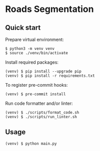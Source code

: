 # Roads Segmentation


## Quick start

Prepare virtual environment:

```console
$ python3 -m venv venv
$ source ./venv/bin/activate
```

Install required packages:

```console
(venv) $ pip install --upgrade pip
(venv) $ pip install -r requirements.txt
```

To register pre-commit hooks:

```console
(venv) $ pre-commit install
```

Run code formatter and/or linter:

```console
(venv) $ ./scripts/format_code.sh
(venv) $ ./scripts/run_linter.sh
```

## Usage

```console
(venv) $ python main.py
```
